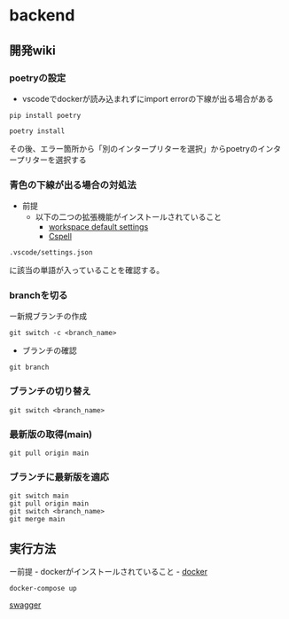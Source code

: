 # backend
## 開発wiki
### poetryの設定
- vscodeでdockerが読み込まれずにimport errorの下線が出る場合がある
```
pip install poetry
```
```
poetry install
```
その後、エラー箇所から「別のインタープリターを選択」からpoetryのインタープリターを選択する

### 青色の下線が出る場合の対処法
- 前提
    - 以下の二つの拡張機能がインストールされていること
        - [workspace default settings](https://marketplace.visualstudio.com/items?itemName=dangmai.workspace-default-settings)
        - [Cspell](https://marketplace.visualstudio.com/items?itemName=streetsidesoftware.code-spell-checker)
```
.vscode/settings.json
```
に該当の単語が入っていることを確認する。

### branchを切る
ー新規ブランチの作成
```
git switch -c <branch_name>
```
- ブランチの確認
```
git branch
```

### ブランチの切り替え
```
git switch <branch_name>
```

### 最新版の取得(main)
```
git pull origin main
```

### ブランチに最新版を適応
```
git switch main
git pull origin main
git switch <branch_name>
git merge main
```

## 実行方法
ー前提
    - dockerがインストールされていること
        - [docker](https://www.docker.com/products/docker-desktop)

```
docker-compose up
```
[swagger](http://localhost:8000/docs)
